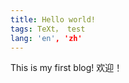 ```yaml
---
title: Hello world!
tags: TeXt， test
lang: 'en', 'zh'
---
```


This is my first blog!
欢迎！

<!--more-->